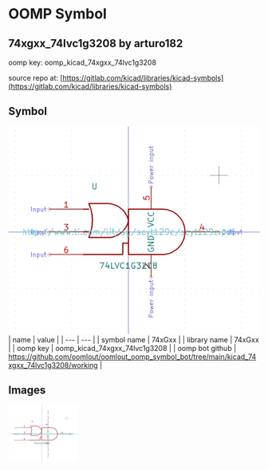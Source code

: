 # OOMP Symbol  
## 74xgxx_74lvc1g3208  by arturo182  
  
oomp key: oomp_kicad_74xgxx_74lvc1g3208  
  
source repo at: [https://gitlab.com/kicad/libraries/kicad-symbols](https://gitlab.com/kicad/libraries/kicad-symbols)  
## Symbol  
  
[![working.png](working_600.png)](working.png)  
| name | value | 
| --- | --- | 
| symbol name | 74xGxx | 
| library name | 74xGxx | 
| oomp key | oomp_kicad_74xgxx_74lvc1g3208 | 
| oomp bot github | https://github.com/oomlout/oomlout_oomp_symbol_bot/tree/main/kicad_74xgxx_74lvc1g3208/working | 
## Images  
  
[![working.png](working_140.png)](working.png)  
